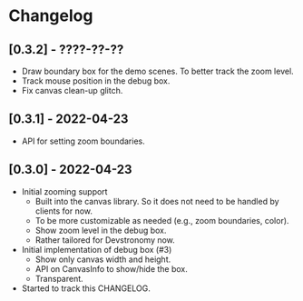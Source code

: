 # Changelog

## [0.3.2] - ????-??-??

- Draw boundary box for the demo scenes. To better track the zoom level.
- Track mouse position in the debug box.
- Fix canvas clean-up glitch.

## [0.3.1] - 2022-04-23

- API for setting zoom boundaries.

## [0.3.0] - 2022-04-23

- Initial zooming support
  - Built into the canvas library. So it does not need to be handled by clients for now.
  - To be more customizable as needed (e.g., zoom boundaries, color).
  - Show zoom level in the debug box.
  - Rather tailored for Devstronomy now.
- Initial implementation of debug box (#3)
  - Show only canvas width and height.
  - API on CanvasInfo to show/hide the box.
  - Transparent.
- Started to track this CHANGELOG.
